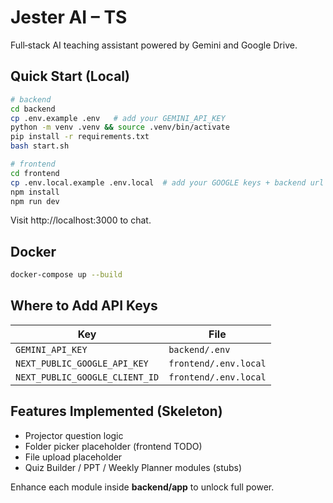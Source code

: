 
# Jester AI – TS

Full‑stack AI teaching assistant powered by Gemini and Google Drive.

## Quick Start (Local)

```bash
# backend
cd backend
cp .env.example .env   # add your GEMINI_API_KEY
python -m venv .venv && source .venv/bin/activate
pip install -r requirements.txt
bash start.sh
```

```bash
# frontend
cd frontend
cp .env.local.example .env.local  # add your GOOGLE keys + backend url
npm install
npm run dev
```

Visit http://localhost:3000 to chat.

## Docker

```bash
docker-compose up --build
```

## Where to Add API Keys

| Key                     | File                              |
|-------------------------|-----------------------------------|
| `GEMINI_API_KEY`        | `backend/.env`                    |
| `NEXT_PUBLIC_GOOGLE_API_KEY` | `frontend/.env.local`      |
| `NEXT_PUBLIC_GOOGLE_CLIENT_ID` | `frontend/.env.local`  |

## Features Implemented (Skeleton)

- Projector question logic
- Folder picker placeholder (frontend TODO)
- File upload placeholder
- Quiz Builder / PPT / Weekly Planner modules (stubs)

Enhance each module inside **backend/app** to unlock full power.
